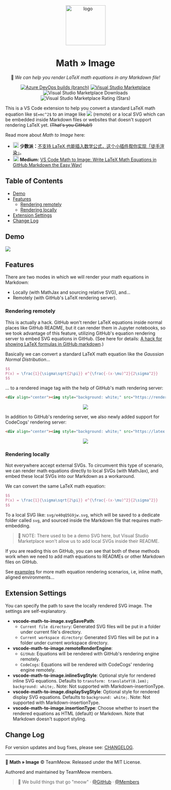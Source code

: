 <div align="center">

<img src="./assets/vscode-math-to-image.png" width="125px" alt="logo">

<h1>Math » Image</h1>

📐 <em>We can help you render LaTeX math equations in any Markdown file! </em>

[![Azure DevOps builds (branch)](https://img.shields.io/azure-devops/build/MeowTeam/9f842be1-8208-4cb2-ab10-228d34a2c525/1/master?color=578a8a&label=azure%20pipelines&logo=azure-pipelines)](https://dev.azure.com/MeowTeam/vscode-math-to-image/_build/latest?definitionId=1&branchName=master)
[![Visual Studio Marketplace](https://img.shields.io/visual-studio-marketplace/v/MeowTeam.vscode-math-to-image?color=db8465&label=vs%20marketplace&logo=visual-studio)](https://marketplace.visualstudio.com/items?itemName=MeowTeam.vscode-math-to-image)
![Visual Studio Marketplace Downloads](https://img.shields.io/visual-studio-marketplace/d/MeowTeam.vscode-math-to-image?label=downloads&color=82a0ba)
![Visual Studio Marketplace Rating (Stars)](https://img.shields.io/visual-studio-marketplace/stars/MeowTeam.vscode-math-to-image?color=e89927)

</div>

This is a VS Code extension to help you convert a standard LaTeX math equation like `$E=mc^2$` to an image like <img src="https://render.githubusercontent.com/render/math?math=E%3Dmc%5E2"> (remote) or a local SVG which can be embedded inside Markdown files or websites that doesn't support rendering LaTeX yet. ~~(That's you GitHub!)~~

Read more about _Math to Image_ here:
- <a href="https://sm.ms/image/sErtzjdBYkR71pc" target="_blank"><img src="https://i.loli.net/2020/08/04/sErtzjdBYkR71pc.png" height="18px" ></a> **少数派：**[不支持 LaTeX 也能插入数学公式，这个小插件帮你实现「徒手渲染」](https://sspai.com/post/61877)。
- <a href="https://sm.ms/image/NQiuDlbxYeJBa1w" target="_blank"><img src="https://i.loli.net/2020/08/04/NQiuDlbxYeJBa1w.png" height="18px" ></a> **Medium:** [VS Code Math to Image: Write LaTeX Math Equations in GitHub Markdown the Easy Way!](https://medium.com/spencerweekly/vs-code-math-to-image-write-latex-math-equations-in-github-markdown-the-easy-way-9fa8b81dc910?source=friends_link&sk=cff035b443fb81f5b20a47370f23aed3)

<h2>Table of Contents</h2>

- [Demo](#demo)
- [Features](#features)
  - [Rendering remotely](#rendering-remotely)
  - [Rendering locally](#rendering-locally)
- [Extension Settings](#extension-settings)
- [Change Log](#change-log)

## Demo

![](assets/vscode-math-to-image.gif)

## Features

There are two modes in which we will render your math equations in Markdown:

* Locally (with MathJax and sourcing relative SVG), and...
* Remotely (with GitHub's LaTeX rendering server).

### Rendering remotely

This is actually a hack. GitHub won't render LaTeX equations inside normal places like GitHub README, but it can render them in Jupyter notebooks, so we took advantage of this feature, utilizing GitHub's equation rendering server to embed SVG equations in GitHub. (See here for details: [A hack for showing LaTeX formulas in GitHub markdown](https://gist.github.com/a-rodin/fef3f543412d6e1ec5b6cf55bf197d7b).)

Basically we can convert a standard LaTeX math equation like the *Gaussian Normal Distribution*...

```latex
$$
P(x) = \frac{1}{\sigma\sqrt{2\pi}} e^{\frac{-(x-\mu)^2}{2\sigma^2}}
$$
```

... to a rendered image tag with the help of GitHub's math rendering server:

```html
<div align="center"><img style="background: white;" src="https://render.githubusercontent.com/render/math?math=P(x)%20%3D%20%5Cfrac%7B1%7D%7B%5Csigma%5Csqrt%7B2%5Cpi%7D%7D%20e%5E%7B%5Cfrac%7B-(x-%5Cmu)%5E2%7D%7B2%5Csigma%5E2%7D%7D"></div>
```

<div align="center"><img style="background: white;" src="https://render.githubusercontent.com/render/math?math=P(x)%20%3D%20%5Cfrac%7B1%7D%7B%5Csigma%5Csqrt%7B2%5Cpi%7D%7D%20e%5E%7B%5Cfrac%7B-(x-%5Cmu)%5E2%7D%7B2%5Csigma%5E2%7D%7D"></div>

In addition to GitHub's rendering server, we also newly added support for CodeCogs' rendering server:

```html
<div align="center"><img style="background: white;" src="https://latex.codecogs.com/svg.latex?P(x)%20%3D%20%5Cfrac%7B1%7D%7B%5Csigma%5Csqrt%7B2%5Cpi%7D%7D%20e%5E%7B%5Cfrac%7B-(x-%5Cmu)%5E2%7D%7B2%5Csigma%5E2%7D%7D"></div>
```

<div align="center"><img style="background: white;" src="https://latex.codecogs.com/svg.latex?P(x)%20%3D%20%5Cfrac%7B1%7D%7B%5Csigma%5Csqrt%7B2%5Cpi%7D%7D%20e%5E%7B%5Cfrac%7B-(x-%5Cmu)%5E2%7D%7B2%5Csigma%5E2%7D%7D"></div>

### Rendering locally

Not everywhere accept external SVGs. To circumvent this type of scenario, we can render math equations directly to local SVGs (with MathJax), and embed these local SVGs into our Markdown as a workaround.

We can convert the same LaTeX math equation:

```latex
$$
P(x) = \frac{1}{\sigma\sqrt{2\pi}} e^{\frac{-(x-\mu)^2}{2\sigma^2}}
$$
```

To a local SVG like: `svg/e40qQ5G9jw.svg`, which will be saved to a dedicate folder called `svg`, and sourced inside the Markdown file that requires math-embedding.

> 🌸 NOTE: There used to be a demo SVG here, but Visual Studio Marketplace won't allow us to add local SVGs inside their README.

If you are reading this on GitHub, you can see that both of these methods work when we need to add math equations to READMEs or other Markdown files on GitHub.

See [examples](examples/example.md) for more math equation rendering scenarios, i.e, inline math, aligned environments...

## Extension Settings

You can specify the path to save the locally rendered SVG image. The settings are self-explanatory.

* **vscode-math-to-image.svgSavePath**:
  * `Current file directory`: Generated SVG files will be put in a folder under current file's directory.
  * `Current workspace directory`: Generated SVG files will be put in a folder under current workspace directory.
* **vscode-math-to-image.remoteRenderEngine**:
  * `GitHub`: Equations will be rendered with GitHub's rendering engine remotely.
  * `CodeCogs`: Equations will be rendered with CodeCogs' rendering engine remotely.
* **vscode-math-to-image.inlineSvgStyle**: Optional style for rendered inline SVG equations. Defaults to `transform: translateY(0.1em); background: white;`. Note: Not supported with Markdown-insertionType.
* **vscode-math-to-image.displaySvgStyle**: Optional style for rendered display SVG equations. Defaults to `background: white;`. Note: Not supported with Markdown-insertionType.
* **vscode-math-to-image.insertionType**: Choose whether to insert the rendered equations as HTML (default) or Markdown. Note that Markdown doesn't support styling.

## Change Log

For version updates and bug fixes, please see: [CHANGELOG](CHANGELOG.md).

---

📐 **Math » Image** © TeamMeow. Released under the MIT License.

Authored and maintained by TeamMeow members.

> 🦁 We build things that go "meow" · [@GitHub](https://github.com/TeamMeow) · [@Members](https://github.com/orgs/TeamMeow/people?type=source)
